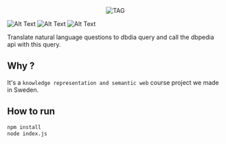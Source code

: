 <p align="center"><img src="https://i.postimg.cc/15vvLXqD/KRSW.png" alt="TAG"></p>

![Alt Text](https://img.shields.io/badge/JavaScript-F7DF1E?style=for-the-badge&logo=javascript&logoColor=black)
![Alt Text](https://img.shields.io/badge/Pixi.js-404D59?style=for-the-badge)
![Alt Text](https://img.shields.io/badge/Express.js-404D59?style=for-the-badge)

Translate natural language questions to dbdia query and call the dbpedia api with this query.

## Why ?
It's a `knowledge representation and semantic web` course project we made in Sweden.

## How to run
```bash
npm install
node index.js
```
